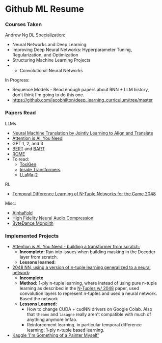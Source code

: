 # Github ML Resume

### Courses Taken

Andrew Ng DL Specialization:
- Neural Networks and Deep Learning
- Improving Deep Neural Networks: Hyperparameter Tuning, Regularization, and Optimization
- Structuring Machine Learning Projects
- - Convolutional Neural Networks

In Progress:

- Sequence Models - Read enough papers about RNN + LLM history, don't think I'm going to do this one.
- https://github.com/jacobhilton/deep_learning_curriculum/tree/master

### Papers Read

LLMs


- [Neural Machine Translation by Jointly Learning to Align and Translate](https://arxiv.org/abs/1409.0473)
- [Attention is All You Need](https://arxiv.org/abs/1706.03762)
- GPT 1, 2, and 3
- [BERT](https://arxiv.org/abs/1810.04805) and [BART](https://arxiv.org/abs/1910.13461)
- [ROME](https://rome.baulab.info/?ref=blog.mithrilsecurity.io)
- To read:
  - [ToxiGen](https://arxiv.org/abs/2203.09509?ref=blog.mithrilsecurity.io)
  - [Inside Transformers](https://transformer-circuits.pub/2021/framework/index.html)
  - [LLaMa-2](https://medium.com/towards-generative-ai/understanding-llama-2-architecture-its-ginormous-impact-on-genai-e278cb81bd5c)

RL

- [Temporal Difference Learning of N-Tuple Networks for the Game 2048](http://www.cs.put.poznan.pl/wjaskowski/pub/papers/Szubert2014_2048.pdf)

Misc:
- [AlphaFold](https://www.nature.com/articles/s41586-021-03819-2)
- [High Fidelity Neural Audio Compression](https://arxiv.org/abs/2210.13438)
- [ByteDance Monolith](https://arxiv.org/pdf/2209.07663.pdf)

### Implemented Projects

- [Attention is All You Need - building a transformer from scratch:](https://github.com/nkumarcc/tf-attention-is-all-you-need)
  - **Incomplete:** Ran into issues when building masking in the Decoder layer from scratch.
  - **Lessons learned:**
- [2048 NN, using a version of n-tuple learning generalized to a neural network](https://github.com/nkumarcc/2048-NN):
  - **Incomplete**
  - **Method:** 1-ply n-tuple learning, where instead of using pure n-tuple learning as described in the [N-Tuples w/ 2048](http://www.cs.put.poznan.pl/wjaskowski/pub/papers/Szubert2014_2048.pdf) paper, used convolution layers to represent n-tuples and used a neural network. Based the network
  - **Lessons Learned:**
    - How to change CUDA + cudNN drivers on Google Colab. Also that `theano` and `lasagne` really aren't compatible with much of anything anymore lmfao.
    - Reinforcement learning, in particular temporal difference learning, 1-ply n-tuple based learning.
- [Kaggle 'I'm Something of a Painter Myself'](https://www.kaggle.com/code/nkumarcc3000/notebook33fea62f8e)
